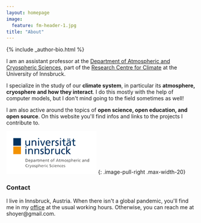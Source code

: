 ```yaml
---
layout: homepage
image:
  feature: fm-header-1.jpg
title: "About"
---
```


<footer role="contentinfo">
  <div class="article-author-bottom">
    {% include _author-bio.html %}
  </div>
</footer>

I am an assistant professor at the 
[Department of Atmospheric and Cryospheric Sciences](http://acinn.uibk.ac.at),
 part of the [Research Centre for Climate](https://www.uibk.ac.at/climate-cryosphere)
at the University of Innsbruck.

I&#160;specialize in the study of our **climate system**, in particular 
its **atmosphere, cryosphere and how they interact**. 
I do this mostly with the help of computer models,
but I don't mind going to the field sometimes as well!

I am also active around the topics of **open science, open education, and open source**.
On this website you'll find infos and links to the projects I contribute to.

![ACINN Logo](/images/acinn_logo.png)
{: .image-pull-right .max-width-20}

### Contact
<p>
I live in Innsbruck, Austria. When there isn't a global pandemic, you'll find me in my <a href="http://acinn.uibk.ac.at/persons/fabien_maussion">office</a> at the usual
working hours.  Otherwise, you can reach me at <script>document.write("<n uers=\"znvygb:snovra.znhffvba@hvox.np.ng\">snovra.znhffvba@hvox.np.ng</n>".replace(/[a-zA-Z]/g,function(c){return String.fromCharCode((c<="Z"?90:122)>=(c=c.charCodeAt(0)+13)?c:c-26);}))</script><noscript><span style="unicode-bidi:bidi-override;direction:rtl;">moc.liamg@reyohs</span></noscript>.</p>
